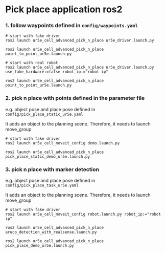 # Pick place application ros2

### 1. follow waypoints defined in `config/waypoints.yaml`

```
# start with fake driver
ros2 launch ur5e_cell_advanced_pick_n_place ur5e_driver.launch.py

ros2 launch ur5e_cell_advanced_pick_n_place point_to_point_ur5e.launch.py
```

```
# start with real robot
ros2 launch ur5e_cell_advanced_pick_n_place ur5e_driver.launch.py use_fake_hardware:=false robot_ip:="robot ip"

ros2 launch ur5e_cell_advanced_pick_n_place point_to_point_ur5e.launch.py
```

### 2. pick n place with points defined in the parameter file
e.g. object pose and place pose defined in `config/pick_place_static_ur5e.yaml`

It adds an object to the planning scene. Therefore, it needs to launch move_group

```
# start with fake driver
ros2 launch ur5e_cell_moveit_config demo.launch.py

ros2 launch ur5e_cell_advanced_pick_n_place pick_place_static_demo_ur5e.launch.py
```

### 3. pick n place with marker detection
e.g. object pose and place pose defined in `config/pick_place_task_ur5e.yaml`

It adds an object to the planning scene. Therefore, it needs to launch move_group

```
# start with fake driver
ros2 launch ur5e_cell_moveit_config robot.launch.py robot_ip:="robot ip"

ros2 launch ur5e_cell_advanced_pick_n_place aruco_detection_with_realsense.launch.py

ros2 launch ur5e_cell_advanced_pick_n_place pick_place_demo_ur5e.launch.py
```
